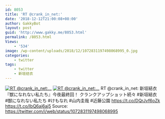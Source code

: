 ```yaml
---
id: 8053
title: 'RT @crank_in_net:'
date: '2018-12-12T21:00:08+08:00'
author: GakkyBot
layout: post
guid: 'http://www.gakky.me/8053.html'
permalink: /8053.html
Views:
    - '534'
image: /wp-content/uploads/2018/12/1072831197498068995_0.jpg
categories:
    - twitter
tags:
    - twitter
    - 新垣结衣
---
```


[![RT @crank_in_net:...](http://www.yui-aragaki.org/wp-content/uploads/2018/12/1072831197498068995_0.jpg)](http://www.yui-aragaki.org/wp-content/uploads/2018/12/1072831197498068995_0.jpg)
[![RT @crank_in_net:...](http://www.yui-aragaki.org/wp-content/uploads/2018/12/1072831197498068995_1.jpg)](http://www.yui-aragaki.org/wp-content/uploads/2018/12/1072831197498068995_1.jpg)
RT @crank\_in\_net: 新垣結衣『獣になれない私たち』今夜最終回！ クランクアップショット続々 #新垣結衣 #獣になれない私たち #けもなれ #山内圭哉 #近藤公園 https://t.co/DQrJvf6oZk https://t.co/IbQ6aj6aj5
Source: <https://twitter.com/i/web/status/1072831197498068995>
